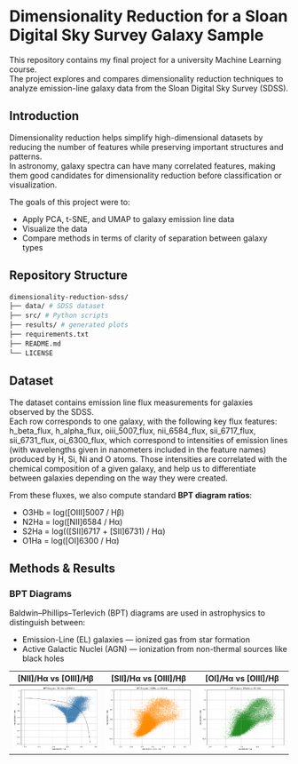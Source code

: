 # Dimensionality Reduction for a Sloan Digital Sky Survey Galaxy Sample

This repository contains my final project for a university Machine Learning course.  
The project explores and compares dimensionality reduction techniques to analyze emission-line galaxy data from the Sloan Digital Sky Survey (SDSS).


## Introduction

Dimensionality reduction helps simplify high-dimensional datasets by reducing the number of features while preserving important structures and patterns.  
In astronomy, galaxy spectra can have many correlated features, making them good candidates for dimensionality reduction before classification or visualization.

The goals of this project were to:
- Apply PCA, t-SNE, and UMAP to galaxy emission line data
- Visualize the data
- Compare methods in terms of clarity of separation between galaxy types


## Repository Structure
```bash
dimensionality-reduction-sdss/
├── data/ # SDSS dataset
├── src/ # Python scripts
├── results/ # generated plots
├── requirements.txt
├── README.md
└── LICENSE
```


## Dataset

The dataset contains emission line flux measurements for galaxies observed by the SDSS.  
Each row corresponds to one galaxy, with the following key flux features: h_beta_flux, h_alpha_flux, oiii_5007_flux, nii_6584_flux, sii_6717_flux, sii_6731_flux, oi_6300_flux, which correspond to intensities of emission lines (with wavelengths given in nanometers included in the feature names) produced by H, Si, Ni and O atoms. Those intensities are correlated with the chemical composition of a given galaxy, and help us to differentiate between galaxies depending on the way they were created.

From these fluxes, we also compute standard **BPT diagram ratios**:
- O3Hb = log([OIII]5007 / Hβ)
- N2Ha = log([NII]6584 / Hα)
- S2Ha = log(([SII]6717 + [SII]6731) / Hα)
- O1Ha = log([OI]6300 / Hα)

## Methods & Results

### **BPT Diagrams**
Baldwin–Phillips–Terlevich (BPT) diagrams are used in astrophysics to distinguish between:
- Emission-Line (EL) galaxies — ionized gas from star formation
- Active Galactic Nuclei (AGN) — ionization from non-thermal sources like black holes

| [NII]/Hα vs [OIII]/Hβ | [SII]/Hα vs [OIII]/Hβ | [OI]/Hα vs [OIII]/Hβ |
|---|---|---|
| ![](results/bpt_nii.png) | ![](results/bpt_sii.png) | ![](results/bpt_oi.png) |

